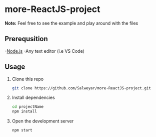 # more-ReactJS-project

**Note:** Feel free to see the example and play around with the files

## Prerequsition
-[Node.js](https://nodejs.org/en/download/)
-Any text editor (i.e VS Code)

## Usage

1. Clone this repo

   ```bash
   git clone https://github.com/Salweyar/more-ReactJS-project.git
   ```
   
2. Install dependencies

   ```bash
   cd projectName
   npm install
   ```
  
4. Open the development server 

    ```bash
    npm start
    ```
